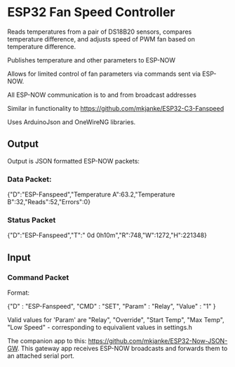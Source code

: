 # ESP32 Fan Speed Controller

Reads temperatures from a pair of DS18B20 sensors, compares temperature difference, and adjusts speed of PWM fan based on temperature difference.

Publishes temperature and other parameters to ESP-NOW 

Allows for limited control of fan parameters via commands sent via ESP-NOW.

All ESP-NOW communication is to and from broadcast addresses

Similar in functionality to https://github.com/mkjanke/ESP32-C3-Fanspeed

Uses ArduinoJson and OneWireNG libraries.

## Output 
 Output is JSON formatted ESP-NOW packets:

### Data Packet:
{"D":"ESP-Fanspeed","Temperature A":63.2,"Temperature B":32,"Reads":52,"Errors":0}

### Status Packet
{"D":"ESP-Fanspeed","T":" 0d 0h10m","R":748,"W":1272,"H":221348}

## Input

### Command Packet

Format:

{"D" : "ESP-Fanspeed", "CMD" : "SET", "Param" : "Relay", "Value" : "1" }

Valid values for 'Param' are "Relay", "Override", "Start Temp", "Max Temp", "Low Speed" - corresponding to equivalient values in settings.h

The companion app to this: https://github.com/mkjanke/ESP32-Now-JSON-GW. This gateway app receives ESP-NOW broadcasts and forwards them to an attached serial port. 
